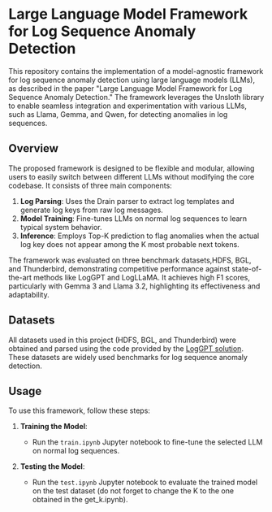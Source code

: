 # Large Language Model Framework for Log Sequence Anomaly Detection

This repository contains the implementation of a model-agnostic framework for log sequence anomaly detection using large language models (LLMs), as described in the paper "Large Language Model Framework for Log Sequence Anomaly Detection." The framework leverages the Unsloth library to enable seamless integration and experimentation with various LLMs, such as Llama, Gemma, and Qwen, for detecting anomalies in log sequences.

## Overview

The proposed framework is designed to be flexible and modular, allowing users to easily switch between different LLMs without modifying the core codebase. It consists of three main components:
1. **Log Parsing**: Uses the Drain parser to extract log templates and generate log keys from raw log messages.
2. **Model Training**: Fine-tunes LLMs on normal log sequences to learn typical system behavior.
3. **Inference**: Employs Top-K prediction to flag anomalies when the actual log key does not appear among the K most probable next tokens.

The framework was evaluated on three benchmark datasets,HDFS, BGL, and Thunderbird, demonstrating competitive performance against state-of-the-art methods like LogGPT and LogLLaMA. It achieves high F1 scores, particularly with Gemma 3 and Llama 3.2, highlighting its effectiveness and adaptability.

## Datasets

All datasets used in this project (HDFS, BGL, and Thunderbird) were obtained and parsed using the code provided by the [LogGPT solution](https://github.com/nokia/LogGPT). These datasets are widely used benchmarks for log sequence anomaly detection.


## Usage

To use this framework, follow these steps:

1. **Training the Model**:
   - Run the `train.ipynb` Jupyter notebook to fine-tune the selected LLM on normal log sequences.

2. **Testing the Model**:
   - Run the `test.ipynb` Jupyter notebook to evaluate the trained model on the test dataset (do not forget to change the K to the one obtained in the get_k.ipynb).